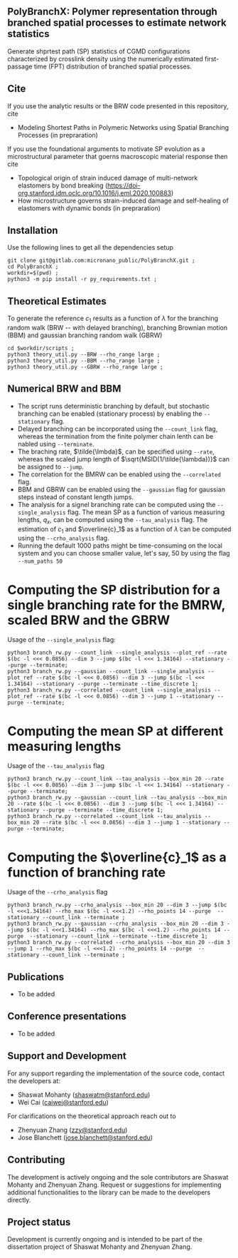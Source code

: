## PolyBranchX: Polymer representation through branched spatial processes to estimate network statistics
Generate shprtest path (SP) statistics of CGMD configurations characterized by crosslink density using the numerically estimated first-passage time (FPT) distribution of branched spatial processes.

## Cite
If you use the analytic results or the BRW code presented in this repository, cite
* Modeling Shortest Paths in Polymeric Networks using Spatial Branching Processes (in prepraration)

If you use the foundational arguments to motivate SP evolution as a microstructural parameter that goerns macroscopic material response then cite
* Topological origin of strain induced damage of multi-network elastomers by bond breaking (https://doi-org.stanford.idm.oclc.org/10.1016/j.eml.2020.100883)
* How microstructure governs strain-induced damage and self-healing of elastomers with dynamic bonds (in prepraration)

## Installation
Use the following lines to get all the dependencies setup

```
git clone git@gitlab.com:micronano_public/PolyBranchX.git ; 
cd PolyBranchX ;
workdir=$(pwd) ;
python3 -m pip install -r py_requirements.txt ;
```

## Theoretical Estimates
To generate the reference $c_1$ results as a function of $\tilde{\lambda}$ for the branching random walk (BRW -- with delayed branching), branching Brownian motion (BBM) and gaussian branching random walk (GBRW)

```
cd $workdir/scripts ;
python3 theory_util.py --BRW --rho_range large ;
python3 theory_util.py --BBM --rho_range large ;
python3 theory_util.py --GBRW --rho_range large ;
```

## Numerical BRW and BBM 
* The script runs deterministic branching by default, but stochastic branching can be enabled (stationary process) by enabling the `--stationary` flag. 
* Delayed branching can be incorporated using the `--count_link` flag, whereas the termination from the finite polymer chain lenth can be nabled using `--terminate`. 
* The braching rate, $\tilde{\lmbda}$, can be specified using `--rate`, whereas the scaled jump length of $\sqrt{MSID(1/\tilde{\lambda})}$ can be assigned to `--jump`. 
* The correlation for the BMRW can be enabled using the `--correlated` flag.
* BBM and GBRW can be enabled using the `--gaussian` flag for gaussian steps instead of constant length jumps.
* The analysis for a signel branching rate can be computed using the `--single_analysis` flag. The mean SP as a function of various measuring lengths, $q_x$, can be computed using the `--tau_analysis` flag. The estimation of $c_1$ and $\overline{c}_1$ as a function of $\tilde{\lambda}$ can be computed using the `--crho_analysis` flag.
* Running the default 1000 paths might be time-consuming on the local system and you can choose smaller value, let's say, 50 by using the flag `--num_paths 50`

# Computing the SP distribution for a single branching rate for the BMRW, scaled BRW and the GBRW
Usage of the `--single_analysis` flag:
```
python3 branch_rw.py --count_link --single_analysis --plot_ref --rate $(bc -l <<< 0.0856) --dim 3 --jump $(bc -l <<< 1.34164) --stationary --purge --terminate;
python3 branch_rw.py --gaussian --count_link --single_analysis --plot_ref --rate $(bc -l <<< 0.0856) --dim 3 --jump $(bc -l <<< 1.34164) --stationary --purge --terminate --time_discrete 1;
python3 branch_rw.py --correlated --count_link --single_analysis --plot_ref --rate $(bc -l <<< 0.0856) --dim 3 --jump 1 --stationary --purge --terminate;
```

# Computing the mean SP at different measuring lengths
Usage of the `--tau_analysis` flag
```
python3 branch_rw.py --count_link --tau_analysis --box_min 20 --rate $(bc -l <<< 0.0856) --dim 3 --jump $(bc -l <<< 1.34164) --stationary --purge --terminate;
python3 branch_rw.py --gaussian --count_link --tau_analysis --box_min 20 --rate $(bc -l <<< 0.0856) --dim 3 --jump $(bc -l <<< 1.34164) --stationary --purge --terminate --time_discrete 1;
python3 branch_rw.py --correlated --count_link --tau_analysis --box_min 20 --rate $(bc -l <<< 0.0856) --dim 3 --jump 1 --stationary --purge --terminate;
```

# Computing the $\overline{c}_1$ as a function of branching rate
Usage of the `--crho_analysis` flag
```
python3 branch_rw.py --crho_analysis --box_min 20 --dim 3 --jump $(bc -l <<<1.34164) --rho_max $(bc -l <<<1.2) --rho_points 14 --purge  --stationary --count_link --terminate ;
python3 branch_rw.py --gaussian --crho_analysis --box_min 20 --dim 3 --jump $(bc -l <<<1.34164) --rho_max $(bc -l <<<1.2) --rho_points 14 --purge  --stationary --count_link --terminate --time_discrete 1;
python3 branch_rw.py --correlated --crho_analysis --box_min 20 --dim 3 --jump 1 --rho_max $(bc -l <<<1.2) --rho_points 14 --purge  --stationary --count_link --terminate ;
```

## Publications 
* To be added

## Conference presentations
* To be added

## Support and Development

For any support regarding the implementation of the source code, contact the developers at: 
* Shaswat Mohanty (shaswatm@stanford.edu)
* Wei Cai (caiwei@stanford.edu)

For clarifications on the theoretical approach reach out to
* Zhenyuan Zhang (zzy@stanford.edu)
* Jose Blanchett (jose.blanchett@stanford.edu)


## Contributing
The development is actively ongoing and the sole contributors are Shaswat Mohanty and Zhenyuan Zhang.  Request or suggestions for implementing additional functionalities to the library can be made to the developers directly.

## Project status
Development is currently ongoing and is intended to be part of the dissertation project of Shaswat Mohanty and Zhenyuan Zhang.